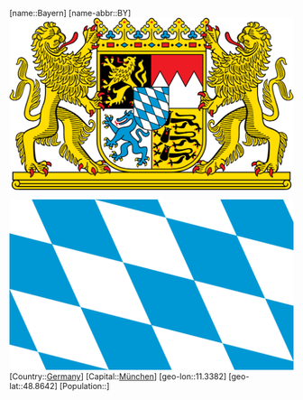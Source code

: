 ﻿---
location: [48.8642,11.3382]
type: State
SpocWebEntityId: 36016
isDeleted: false
Confidential: public
tags:
- geo/State

---
[name::Bayern]
[name-abbr::BY]
![Coat_of_arms_of_Bavaria](geo/Continent/Europe/Germany/Bayern/Coat_of_arms_of_Bavaria.svg)

![Flag_of_Bavaria_(lozengy)](geo/Continent/Europe/Germany/Bayern/Flag_of_Bavaria_(lozengy).svg)
[Country::[Germany](geo/Continent/Europe/Germany.md)]
[Capital::[München](geo/Continent/Europe/Germany/Bayern/M%C3%BCnchen.md)]
[geo-lon::11.3382]
[geo-lat::48.8642]
[Population::]

